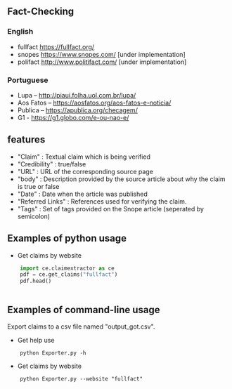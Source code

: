 ## Fact-Checking
### English
- fullfact https://fullfact.org/
- snopes https://www.snopes.com/ [under implementation]
- polifact http://www.politifact.com/ [under implementation]
### Portuguese
- Lupa – http://piaui.folha.uol.com.br/lupa/ 
- Aos Fatos – https://aosfatos.org/aos-fatos-e-noticia/ 
- Publica – https://apublica.org/checagem/ 
- G1 - https://g1.globo.com/e-ou-nao-e/




## features

- "Claim"					: Textual claim which is being verified
- "Credibility"			: true/false
- "URL"					: URL of the corresponding source page
- "body"			: Description provided by the source article about why the claim is true or false
- "Date"	: Date when the article was published
- "Referred Links"		: References used for verifying the claim.
- "Tags"					: Set of tags provided on the Snope article (seperated by semicolon)

## Examples of python usage
- Get claims by website
``` python
	import ce.claimextractor as ce
  	pdf = ce.get_claims("fullfact")
	pdf.head()
  
```    

## Examples of command-line usage
Export claims to a csv file named "output_got.csv".
- Get help use
```
    python Exporter.py -h
``` 
- Get claims by website
```
    python Exporter.py --website "fullfact"
